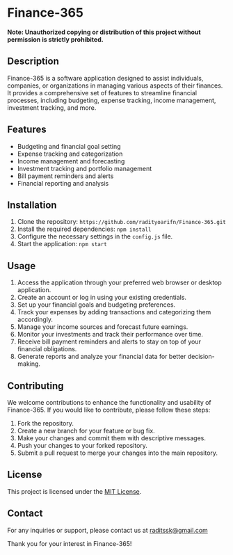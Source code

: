 # Finance-365

**Note: Unauthorized copying or distribution of this project without permission is strictly prohibited.**

## Description
Finance-365 is a software application designed to assist individuals, companies, or organizations in managing various aspects of their finances. It provides a comprehensive set of features to streamline financial processes, including budgeting, expense tracking, income management, investment tracking, and more.

## Features
- Budgeting and financial goal setting
- Expense tracking and categorization
- Income management and forecasting
- Investment tracking and portfolio management
- Bill payment reminders and alerts
- Financial reporting and analysis

## Installation
1. Clone the repository: `https://github.com/radityoarifn/Finance-365.git`
2. Install the required dependencies: `npm install`
3. Configure the necessary settings in the `config.js` file.
4. Start the application: `npm start`

## Usage
1. Access the application through your preferred web browser or desktop application.
2. Create an account or log in using your existing credentials.
3. Set up your financial goals and budgeting preferences.
4. Track your expenses by adding transactions and categorizing them accordingly.
5. Manage your income sources and forecast future earnings.
6. Monitor your investments and track their performance over time.
7. Receive bill payment reminders and alerts to stay on top of your financial obligations.
8. Generate reports and analyze your financial data for better decision-making.

## Contributing
We welcome contributions to enhance the functionality and usability of Finance-365. If you would like to contribute, please follow these steps:
1. Fork the repository.
2. Create a new branch for your feature or bug fix.
3. Make your changes and commit them with descriptive messages.
4. Push your changes to your forked repository.
5. Submit a pull request to merge your changes into the main repository.

## License
This project is licensed under the [MIT License](LICENSE).

## Contact
For any inquiries or support, please contact us at raditssk@gmail.com

Thank you for your interest in Finance-365!
